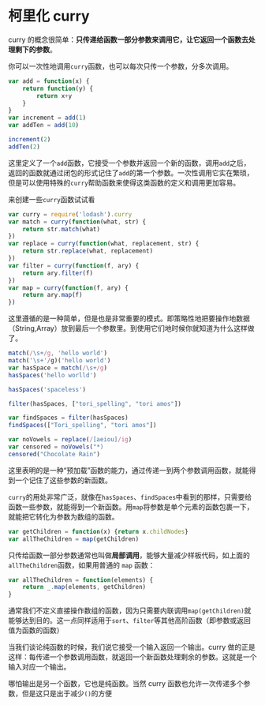 # 柯里化 curry

curry 的概念很简单：**只传递给函数一部分参数来调用它，让它返回一个函数去处理剩下的参数**。

你可以一次性地调用`curry`函数，也可以每次只传一个参数，分多次调用。

```js
var add = function(x) {
    return function(y) {
        return x+y
    }
}
var increment = add(1)
var addTen = add(10)

increment(2)
addTen(2)
```

这里定义了一个`add`函数，它接受一个参数并返回一个新的函数，调用`add`之后，返回的函数就通过闭包的形式记住了`add`的第一个参数。一次性调用它实在繁琐，但是可以使用特殊的`curry`帮助函数来使得这类函数的定义和调用更加容易。

来创建一些`curry`函数试试看

```js
var curry = require('lodash').curry
var match = curry(function(what, str) {
    return str.match(what)
})
var replace = curry(function(what, replacement, str) {
    return str.replace(what, replacement)
})
var filter = curry(function(f, ary) {
    return ary.filter(f)
})
var map = curry(function(f, ary) {
    return ary.map(f)
})
```

这里遵循的是一种简单，但是也是非常重要的模式。即策略性地把要操作地数据（String,Array）放到最后一个参数里。到使用它们地时候你就知道为什么这样做了。

```js
match(/\s+/g, 'hello world')
match('\s+'/g)('hello world')
var hasSpace = match(/\s+/g)
hasSpaces('hello worlld')

hasSpaces('spaceless')

filter(hasSpaces, ["tori_spelling", "tori amos"])

var findSpaces = filter(hasSpaces)
findSpaces(["Tori_spelling", "tori amos"])

var noVowels = replace(/[aeiou]/ig)
var censored = noVowels("*)
censored("Chocolate Rain")
```

这里表明的是一种“预加载”函数的能力，通过传递一到两个参数调用函数，就能得到一个记住了这些参数的新函数。

`curry`的用处非常广泛，就像在`hasSpaces`、`findSpaces`中看到的那样，只需要给函数一些参数，就能得到一个新函数。用`map`将参数是单个元素的函数包裹一下，就能把它转化为参数为数组的函数。

```js
var getChildren = function(x) {return x.childNodes}
var allTheChildren = map(getChildren)
```

只传给函数一部分参数通常也叫做**局部调用**，能够大量减少样板代码，如上面的`allTheChildren`函数，如果用普通的 `map` 函数：

```js
var allTheChildren = function(elements) {
    return _.map(elements, getChildren)
}
```

通常我们不定义直接操作数组的函数，因为只需要内联调用`map(getChildren)`就能够达到目的。这一点同样适用于`sort`、`filter`等其他高阶函数（即参数或返回值为函数的函数）

当我们谈论纯函数的时候，我们说它接受一个输入返回一个输出。curry 做的正是这样：每传递一个参数调用函数，就返回一个新函数处理剩余的参数。这就是一个输入对应一个输出。

哪怕输出是另一个函数，它也是纯函数。当然 curry 函数也允许一次传递多个参数，但是这只是出于减少`()`的方便

